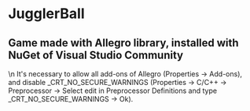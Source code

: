 # JugglerBall

<h2>Game made with Allegro library, installed with NuGet of Visual Studio Community</h2>\n
It's necessary to allow all add-ons of Allegro (Properties -> Add-ons), and disable _CRT_NO_SECURE_WARNINGS 
(Properties -> C/C++ -> Preprocessor -> Select edit in Preprocessor Definitions and type _CRT_NO_SECURE_WARNINGS -> Ok).